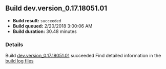 ## Build dev.version_0.17.18051.01
- **Build result:** `succeeded`
- **Build queued:** 2/20/2018 3:00:06 AM
- **Build duration:** 30.48 minutes
### Details
Build [dev.version_0.17.18051.01](https://winappstudio.visualstudio.com/web/build.aspx?pcguid=a4ef43be-68ce-4195-a619-079b4d9834c2&builduri=vstfs%3a%2f%2f%2fBuild%2fBuild%2f25062) succeeded
Find detailed information in the [build log files](https://uwpctdiags.blob.core.windows.net/buildlogs/dev.version_0.17.18051.01_logs.zip)
